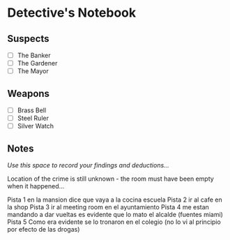 # Detective's Notebook

## Suspects
- [ ] The Banker
- [ ] The Gardener
- [ ] The Mayor

## Weapons
- [ ] Brass Bell
- [ ] Steel Ruler
- [ ] Silver Watch

## Notes
*Use this space to record your findings and deductions...*

Location of the crime is still unknown - the room must have been empty when it happened...

Pista 1 en la mansion dice que vaya a la cocina escuela
Pista 2 ir al cafe en la shop
Pista 3 ir al meeting room en el ayuntamiento
Pista 4 me estan mandando a dar vueltas es evidente que lo mato el alcalde (fuentes miami)
Pista 5 Como era evidente se lo tronaron en el colegio (no lo vi al principio por efecto de las drogas)
